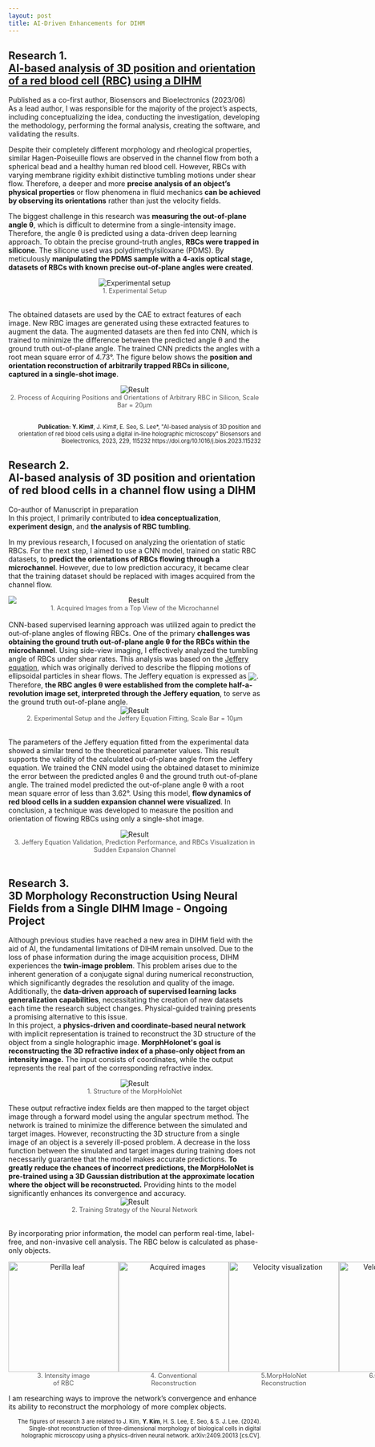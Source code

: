 ```yaml
---
layout: post
title: AI-Driven Enhancements for DIHM
---
```


<h2> Research 1. <br> <a href="https://www.sciencedirect.com/science/article/pii/S0956566323001744">AI-based analysis of 3D position and orientation of a red blood cell (RBC) using a DIHM</a> </h2>

Published as a co-first author, Biosensors and Bioelectronics (2023/06)
<br>As a lead author, I was responsible for the majority of the project’s aspects, including conceptualizing the idea, conducting the investigation, developing the methodology, performing the formal analysis, creating the software, and validating the results.
<br>

Despite their completely different morphology and rheological properties, similar Hagen-Poiseuille flows are observed in the channel flow from both a spherical bead and a healthy human red blood cell. However, RBCs with varying membrane rigidity exhibit distinctive tumbling motions under shear flow. Therefore, a deeper and more <strong>precise analysis of an object’s physical properties</strong> or flow phenomena in fluid mechanics <strong>can be achieved by observing its orientations</strong> rather than just the velocity fields.

The biggest challenge in this research was <strong>measuring the out-of-plane angle θ</strong>, which is difficult to determine from a single-intensity image. Therefore, the angle θ is predicted using a data-driven deep learning approach. To obtain the precise ground-truth angles, <strong>RBCs were trapped in silicone</strong>. The silicone used was polydimethylsiloxane (PDMS). By meticulously <strong>manipulating the PDMS sample with a 4-axis optical stage, datasets of RBCs with known precise out-of-plane angles were created</strong>.

<figure style="margin: 0; text-align: center;">
  <img src="/Research/figures/RBC1.png" alt= "Experimental setup">
  <figcaption style="font-size: 0.9em; color: #555;">1. Experimental Setup</figcaption>
</figure>


<br> The obtained datasets are used by the CAE to extract features of each image. New RBC images are generated using these extracted features to augment the data. The augmented datasets are then fed into CNN, which is trained to minimize the difference between the predicted angle θ and the ground truth out-of-plane angle. The trained CNN predicts the angles with a root mean square error of 4.73°. The figure below shows the <strong> position and orientation reconstruction of arbitrarily trapped RBCs in silicone, captured in a single-shot image</strong>.

<figure style="margin: 0; text-align: center;">
  <img src="/Research/figures/RBC3.png" alt= "Result">
  <figcaption style="font-size: 0.9em; color: #555;">2. Process of Acquiring Positions and Orientations of Arbitrary RBC in Silicon, Scale Bar = 20μm</figcaption>
</figure>
<br>
<p style="font-size: 0.8em; text-align: right;"><b>Publication:</b> <strong>Y. Kim#</strong>, J. Kim#, E. Seo, S. Lee*, "AI-based analysis of 3D position and orientation of red blood cells using a digital in-line holographic microscopy" Biosensors and Bioelectronics, 2023, 229, 115232 https://doi.org/10.1016/j.bios.2023.115232</p>



<h2> Research 2. <br> AI-based analysis of 3D position and orientation of red blood cells in a channel flow using a DIHM </h2>
Co-author of Manuscript in preparation
<br>In this project, I primarily contributed to <strong>idea conceptualization</strong>, <strong>experiment design</strong>, and <strong>the analysis of RBC tumbling</strong>.

In my previous research, I focused on analyzing the orientation of static RBCs. For the next step, I aimed to use a CNN model, trained on static RBC datasets, to <strong>predict the orientations of RBCs flowing through a microchannel</strong>. However, due to low prediction accuracy, it became clear that the training dataset should be replaced with images acquired from the channel flow.

<figure style="margin: 0; text-align: center;">
  <img src="/Research/figures/RBCflow5.gif" alt="Result" style="display: block; margin: 0 auto;">
  <figcaption style="font-size: 0.9em; color: #555;">1. Acquired Images from a Top View of the Microchannel</figcaption>
</figure>
<br>
CNN-based supervised learning approach was utilized again to predict the out-of-plane angles of flowing RBCs. One of the primary <strong>challenges was obtaining the ground truth out-of-plane angle θ for the RBCs within the microchannel</strong>. Using side-view imaging, I effectively analyzed the tumbling angle of RBCs under shear rates. This analysis was based on the <a href="https://royalsocietypublishing.org/doi/10.1098/rspa.1922.0078">Jeffery equation</a>, which was originally derived to describe the flipping motions of ellipsoidal particles in shear flows.
The Jeffery equation is expressed as <img src="/Research/figures/eqn1.png" style="display: inline; vertical-align: middle;">. 
Therefore, <strong>the RBC angles θ were established from the complete half-a-revolution image set, interpreted through the Jeffery equation</strong>, to serve as the ground truth out-of-plane angle.

<figure style="margin: 0; text-align: center;">
  <img src="/Research/figures/RBCflow6.png" alt= "Result">
  <figcaption style="font-size: 0.9em; color: #555;">2. Experimental Setup and the Jeffery Equation Fitting, Scale Bar = 10μm</figcaption>
</figure>

<br>The parameters of the Jeffery equation fitted from the experimental data showed a similar trend to the theoretical parameter values. This result supports the validity of the calculated out-of-plane angle from the Jeffery equation. We trained the CNN model using the obtained dataset to minimize the error between the predicted angles θ and the ground truth out-of-plane angle. The trained model predicted the out-of-plane angle θ with a root mean square error of less than 3.62°. Using this model, <strong>flow dynamics of red blood cells in a sudden expansion channel were visualized</strong>. In conclusion, a technique was developed to measure the position and orientation of flowing RBCs using only a single-shot image.

<figure style="margin: 0; text-align: center;">
  <img src="/Research/figures/RBCflow8.png" alt= "Result">
  <figcaption style="font-size: 0.9em; color: #555;">3. Jeffery Equation Validation, Prediction Performance, and RBCs Visualization in Sudden Expansion Channel</figcaption>
</figure>


<!--

<h2> Research 2. <br> AI-based analysis of 3D position and orientation of red blood cells in a channel flow using a DIHM </h2>
Co-author of Manuscript Under Revision
<br>In this project, I primarily contributed to <strong>idea conceptualization</strong>, <strong>experimental setup</strong>, and the <strong>analysis of RBC tumbling</strong>.

In my previous research, I focused on analyzing the orientation of static RBCs. For the next step, I aimed to utilize a CNN model trained on static RBC datasets to <strong>predict the orientations of flowing RBCs in the microchannel</strong>. However, due to low prediction accuracy, it became clear that the training dataset should be replaced with images acquired from the channel flow.

CNN-based supervised learning approach was utilized again to predict the out-of-plane angles of flowing RBCs. One of the primary challenges was obtaining the ground truth out-of-plane angle θ for the RBCs within the microchannel. We demonstrated that by employing additional side-view imaging, we could effectively analyze the tumbling motion of the RBCs under shear rates using the <a href="https://royalsocietypublishing.org/doi/10.1098/rspa.1922.0078">Jeffery equation</a>, which was originally derived to describe the flipping motions of ellipsoidal particles in shear flows.
<br>The Jeffery equation is expressed as <img src="/Research/figures/eqn1.png" style="display: inline; vertical-align: middle;">

Furthermore, we established that the angles obtained from the half-full revolution image set, interpreted through the Jeffery equation, serve as the ground truth out-of-plane angle.

<div style="display: flex; align-items: center;gap: 10px;">
  <figure style="margin: 0; text-align: center;">
    <img src="/Research/figures/RBCflow1.png" alt="Experimental setup" style="width: 720px; height: auto; display: block; margin: 0 auto;">
    <figcaption style="font-size: 0.9em; color: #555;">1. Experimental Setup</figcaption>
  </figure>
  <div style="display: flex; flex-direction: column;gap: 30px;">
    <figure style="margin: 0; text-align: center;">
      <img src="/Research/figures/RBCflow2.gif" alt="Acquired images" style="width: 120px; height: auto; margin-bottom: 15px; display: block; margin: 0 auto;">
      <figcaption style="font-size: 0.9em; color: #555;">2. Acquired Images</figcaption>
    </figure>
    <figure style="margin: 0; text-align: center;">
      <img src="/Research/figures/RBCflow3.gif" alt="Numerical reconstruction" style="width: 120px; height: auto; display: block; margin: 0 auto;">
      <figcaption style="font-size: 0.9em; color: #555;">3. Acquired Images</figcaption>
    </figure>
  </div>
</div>


<br>We trained the CNN model using the dataset obtained, aiming to minimize the error between the predicted angles θ and the ground truth out-of-plane angle. The completed model could predict the out-of-plane angle θ with a root mean square error of less than 3.62°. Using this model, <strong>flow dynamics of red blood cells in a sudden expansion channel were visualized</strong>. Ultimately, we developed a technique for measuring the position and orientation of flowing RBCs using only a single image.

<figure style="margin: 0; text-align: center;">
  <img src="/Research/figures/RBCflow4.png" alt= "Result">
  <figcaption style="font-size: 0.9em; color: #555;">2. Process of Acquiring Positions and Orientations of RBC</figcaption>
</figure>

-->


<br>
<h2> Research 3. <br> 3D Morphology Reconstruction Using Neural Fields from a Single DIHM Image - Ongoing Project</h2>

Although previous studies have reached a new area in DIHM field with the aid of AI, the fundamental limitations of DIHM remain unsolved. Due to the loss of phase information during the image acquisition process, DIHM experiences the <strong>twin-image problem</strong>. This problem arises due to the inherent generation of a conjugate signal during numerical reconstruction, which significantly degrades the resolution and quality of the image.
<br>Additionally, the <strong>data-driven approach of supervised learning lacks generalization capabilities</strong>, necessitating the creation of new datasets each time the research subject changes. Physical-guided training presents a promising alternative to this issue.
<br>In this project, a <strong>physics-driven and coordinate-based neural network</strong> with implicit representation is trained to reconstruct the 3D structure of the object from a single holographic image. <strong>MorphHolonet's goal is reconstructing the 3D refractive index of a phase-only object from an intensity image.</strong> The input consists of coordinates, while the output represents the real part of the corresponding refractive index.
<figure style="margin: 0; text-align: center;">
  <img src="/Research/figures/ongoing1.png" alt= "Result">
  <figcaption style="font-size: 0.9em; color: #555;">1. Structure of the MorpHoloNet</figcaption>
</figure>
<br>These output refractive index fields are then mapped to the target object image through a forward model using the angular spectrum method. The network is trained to minimize the difference between the simulated and target images. However, reconstructing the 3D structure from a single image of an object is a severely ill-posed problem. A decrease in the loss function between the simulated and target images during training does not necessarily guarantee that the model makes accurate predictions. <strong>To greatly reduce the chances of incorrect predictions, the MorpHoloNet is pre-trained using a 3D Gaussian distribution at the approximate location where the object will be reconstructed.</strong> Providing hints to the model significantly enhances its convergence and accuracy.
<figure style="margin: 0; text-align: center;">
  <img src="/Research/figures/ongoing2.png" alt= "Result">
  <figcaption style="font-size: 0.9em; color: #555;">2. Training Strategy of the Neural Network</figcaption>
</figure>

<br>By incorporating prior information, the model can perform real-time, label-free, and non-invasive cell analysis. The RBC below is calculated as phase-only objects.
<div style="display: flex; justify-content: space-around; align-items: center;">
  <figure style="margin: 0; text-align: center;">
    <img src="/Research/figures/ongoing3.jpg" alt="Perilla leaf" style="width: 220px; height: auto; display: block; margin: 0 auto;">
    <figcaption style="font-size: 0.9em; color: #555;">3. Intensity image<br>of RBC</figcaption>
  </figure>
  <figure style="margin: 0; text-align: center;">
    <img src="/Research/figures/ongoing4.gif" alt="Acquired images" style="width: 220px; height: auto; display: block; margin: 0 auto;">
    <figcaption style="font-size: 0.9em; color: #555;">4. Conventional<br>Reconstruction</figcaption>
  </figure>
  <figure style="margin: 0; text-align: center;">
    <img src="/Research/figures/ongoing5.gif" alt="Velocity visualization" style="width: 220px; height: auto; display: block; margin: 0 auto;">
    <figcaption style="font-size: 0.9em; color: #555;">5.MorpHoloNet<br>Reconstruction </figcaption>
  </figure>
  <figure style="margin: 0; text-align: center;">
    <img src="/Research/figures/ongoing6.gif" alt="Velocity visualization" style="width: 220px; height: auto; display: block; margin: 0 auto;">
    <figcaption style="font-size: 0.9em; color: #555;">6.Corresponding<br>Phase Map</figcaption>
  </figure>
</div>

I am researching ways to improve the network’s convergence and enhance its ability to reconstruct the morphology of more complex objects.
<br>
<p style="font-size: 0.8em; text-align: right;">The figures of research 3 are related to J. Kim, <strong>Y. Kim</strong>, H. S. Lee, E. Seo, & S. J. Lee. (2024). Single-shot reconstruction of three-dimensional morphology of biological cells in digital holographic microscopy using a physics-driven neural network. arXiv:2409.20013 [cs.CV].</p>
